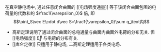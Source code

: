 在真空静电场中, 通过任意闭合曲面的 [[电场强度通量]] 等于该闭合曲面包围的电荷量的代数和的 $\frac1{\varepsilon_0}$ 倍, 即 $$\oint_S\vec E\cdot d\vec S=\frac1{\varepsilon_0}\sum q_\text内$$
- 高斯定理说明了通过闭合曲面的总电通量与曲面内曲面外电荷的分布无关. 但 [[电场强度]] $\vec E$ 与电荷的分布有关. 
- [[库仑定律]] 只适用于静电场, 二高斯定理适用于各类电场. 